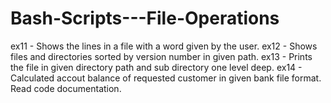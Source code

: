 # Bash-Scripts---File-Operations
ex11 - Shows the lines in a file with a word given by the user. ex12 - Shows files and directories sorted by version number in given path. ex13 - Prints the file in given directory path and sub directory one level deep. ex14 - Calculated accout balance of requested customer in given bank file format.
Read code documentation.
